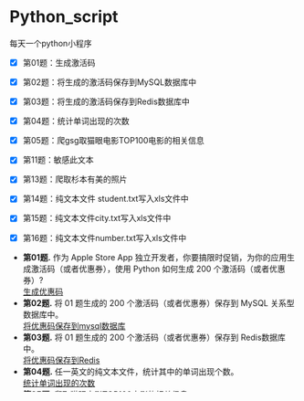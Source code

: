 # Python_script
每天一个python小程序<br>
- [x] 第01题：生成激活码<br>
- [x] 第02题：将生成的激活码保存到MySQL数据库中<br>
- [x] 第03题：将生成的激活码保存到Redis数据库中<br>
- [x] 第04题：统计单词出现的次数<br>
- [x] 第05题：爬gsg取猫眼电影TOP100电影的相关信息<br>
- [x] 第11题：敏感此文本<br>
- [x] 第13题：爬取杉本有美的照片<br>
- [x] 第14题：纯文本文件 student.txt写入xls文件中<br>
- [x] 第15题：纯文本文件city.txt写入xls文件中<br>
- [x] 第16题：纯文本文件number.txt写入xls文件中<br>


* **第01题.** 作为 Apple Store App 独立开发者，你要搞限时促销，为你的应用生成激活码（或者优惠券），使用 Python 如何生成 200 个激活码（或者优惠券）?<br>
[生成优惠码](https://github.com/Tyella/Python_script/blob/master/01/uuid_file.py)<br>
* **第02题.** 将 01 题生成的 200 个激活码（或者优惠券）保存到 MySQL 关系型数据库中。<br>
[将优惠码保存到mysql数据库](https://github.com/Tyella/Python_script/blob/master/02/uuid_mysql.py)<br>
* **第03题.** 将 01 题生成的 200 个激活码（或者优惠券）保存到 Redis数据库中。<br>
[将优惠码保存到Redis](https://github.com/Tyella/Python_script/blob/master/03/uuid_redis.py)
* **第04题.** 任一英文的纯文本文件，统计其中的单词出现个数。 <br>
[统计单词出现的次数](https://github.com/Tyella/Python_script/blob/master/04/count_words.py)<br>
* **第05题.** 爬取[猫眼电影](http://maoyan.com/board/4)TOP100电影的相关信息。<br>
[爬取猫眼TOP100电影的相关信息](https://github.com/Tyella/Python_script/blob/master/05/maoyan_movie.py)<br>
* **第11题.** 敏感词文本文件 filtered_words.txt，里面的内容为以下内容，当用户输入敏感词语时，则打印出 Freedom，否则打印出 Human Rights。<br>
* **第13题.** 写一个爬虫程序，爬[这个链接里的妹子图片:-)](http://tieba.baidu.com/p/2166231880)<br>
[杉本有美](https://github.com/Tyella/Python_script/blob/master/13/picture.py)<br>
* **第14题.** ：纯文本文件 student.txt为学生信息, 里面的内容（包括花括号）如下所示：<br>
> {<br>
	 &nbsp;&nbsp;&nbsp;&nbsp;"1":["张三",150,120,100],<br>
	 &nbsp;&nbsp;&nbsp;&nbsp;"2":["李四",90,99,95],<br>
	 &nbsp;&nbsp;&nbsp;&nbsp;"3":["王五",60,66,68]<br>
    }<br>
[student.xls](https://github.com/Tyella/Python_script/blob/master/14/student_xls.py)
* **第15题.** 纯文本文件 city.txt为城市信息, 里面的内容（包括花括号）如下所示：<br>
> {<br>
&nbsp;&nbsp;&nbsp;&nbsp;"1":"上海",<br>
&nbsp;&nbsp;&nbsp;&nbsp;"2":"北京",<br>
&nbsp;&nbsp;&nbsp;&nbsp;"3":"成都"<br>
}<br>
[city.xls](https://github.com/Tyella/Python_script/blob/master/15/city_xls.py)
* **第16题.** 纯文本文件 numbers.txt, 里面的内容（包括方括号）如下所示：<br>
> [<br>
	&nbsp;&nbsp;&nbsp;&nbsp;[1, 82, 65535],<br>
	&nbsp;&nbsp;&nbsp;&nbsp;[20, 90, 13],<br>
	&nbsp;&nbsp;&nbsp;&nbsp;[26, 809, 1024]<br>
]<br>
[number.xls](https://github.com/Tyella/Python_script/blob/master/16/number_xls.py)
